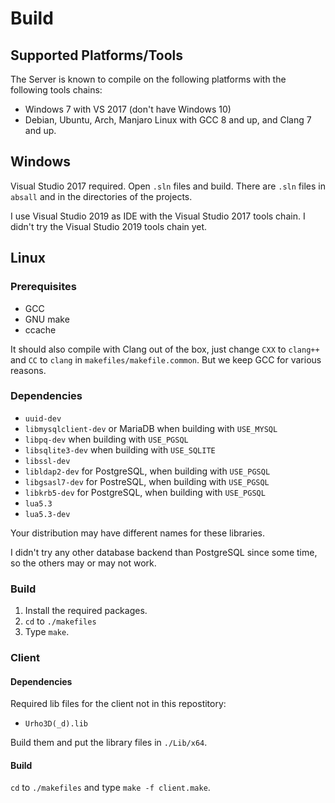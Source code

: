 # Build

## Supported Platforms/Tools

The Server is  known to compile on the following platforms with the following
tools chains:

* Windows 7 with VS 2017 (don't have Windows 10)
* Debian, Ubuntu, Arch, Manjaro Linux with GCC 8 and up, and Clang 7 and up.

## Windows

Visual Studio 2017 required. Open `.sln` files and build. There are `.sln` files in `absall` and
in the directories of the projects.

I use Visual Studio 2019 as IDE with the Visual Studio 2017 tools chain. I didn't try the Visual 
Studio 2019 tools chain yet.

## Linux

### Prerequisites

* GCC
* GNU make
* ccache

It should also compile with Clang out of the box, just change `CXX` to `clang++` and `CC` to `clang`
in `makefiles/makefile.common`. But we keep GCC for various reasons.

### Dependencies

* `uuid-dev`
* `libmysqlclient-dev` or MariaDB when building with `USE_MYSQL`
* `libpq-dev` when building with `USE_PGSQL`
* `libsqlite3-dev` when building with `USE_SQLITE`
* `libssl-dev`
* `libldap2-dev` for PostgreSQL, when building with `USE_PGSQL`
* `libgsasl7-dev` for PostreSQL, when building with `USE_PGSQL`
* `libkrb5-dev` for PostgreSQL, when building with `USE_PGSQL`
* `lua5.3`
* `lua5.3-dev`

Your distribution may have different names for these libraries.

I didn't try any other database backend than PostgreSQL since some time, so the others may or may
not work.

### Build

1. Install the required packages.
2. `cd` to `./makefiles`
3. Type `make`.

### Client

#### Dependencies

Required lib files for the client not in this repostitory:

* `Urho3D(_d).lib`

Build them and put the library files in `./Lib/x64`.

#### Build

`cd` to `./makefiles` and type `make -f client.make`.


